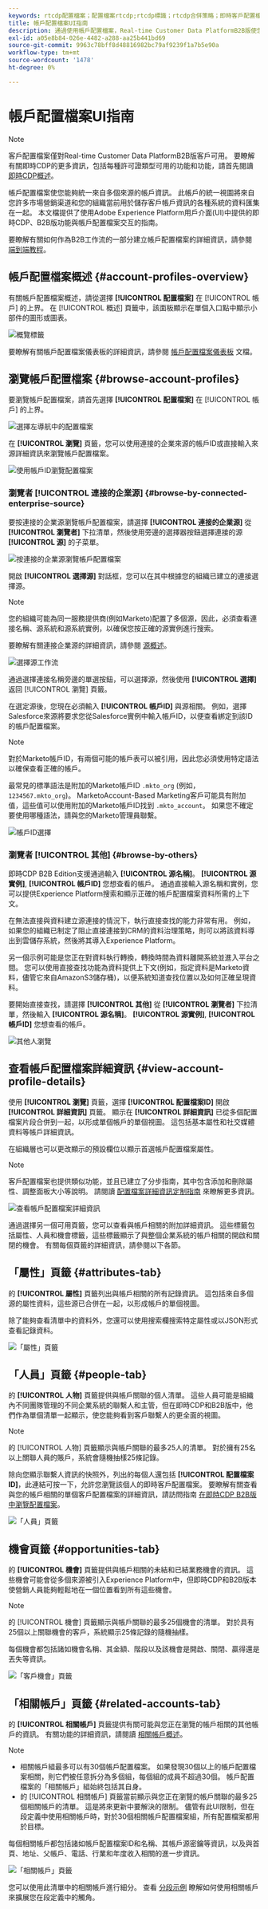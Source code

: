 ```yaml
---
keywords: rtcdp配置檔案；配置檔案rtcdp;rtcdp標識；rtcdp合併策略；即時客戶配置檔案
title: 帳戶配置檔案UI指南
description: 通過使用帳戶配置檔案，Real-time Customer Data PlatformB2B版使您能夠統一來自多個來源的帳戶資訊。 本指南提供了與Adobe Experience Platform用戶介面中的帳戶配置檔案交互的詳細資訊。
exl-id: a05e8b84-026e-4482-a288-aa25b441bd69
source-git-commit: 9963c78bff8d48816982bc79af9239f1a7b5e90a
workflow-type: tm+mt
source-wordcount: '1478'
ht-degree: 0%

---
```


# 帳戶配置檔案UI指南

>[!NOTE]
>
>客戶配置檔案僅對Real-time Customer Data PlatformB2B版客戶可用。 要瞭解有關即時CDP的更多資訊，包括每種許可證類型可用的功能和功能，請首先閱讀 [即時CDP概述](../overview.md)。

帳戶配置檔案使您能夠統一來自多個來源的帳戶資訊。 此帳戶的統一視圖將來自您許多市場營銷渠道和您的組織當前用於儲存客戶帳戶資訊的各種系統的資料匯集在一起。 本文檔提供了使用Adobe Experience Platform用戶介面(UI)中提供的即時CDP、B2B版功能與帳戶配置檔案交互的指南。

要瞭解有關如何作為B2B工作流的一部分建立帳戶配置檔案的詳細資訊，請參閱 [端到端教程](../b2b-tutorial.md)。

## 帳戶配置檔案概述 {#account-profiles-overview}

有關帳戶配置檔案概述，請從選擇 **[!UICONTROL 配置檔案]** 在 [!UICONTROL 帳戶] 的上界。 在 [!UICONTROL 概述] 頁籤中，該面板顯示在單個入口點中顯示小部件的圖形或圖表。

![概覽標籤](images/b2b-account-profile-overview.png)

要瞭解有關帳戶配置檔案儀表板的詳細資訊，請參閱 [帳戶配置檔案儀表板](../../dashboards/guides/account-profiles.md) 文檔。

## 瀏覽帳戶配置檔案 {#browse-account-profiles}

要瀏覽帳戶配置檔案，請首先選擇 **[!UICONTROL 配置檔案]** 在 [!UICONTROL 帳戶] 的上界。

![選擇左導航中的配置檔案](images/b2b-account-browse.png)

在 **[!UICONTROL 瀏覽]** 頁籤，您可以使用連接的企業來源的帳戶ID或直接輸入來源詳細資訊來瀏覽帳戶配置檔案。

![使用帳戶ID瀏覽配置檔案](images/b2b-account-browse-by.png)

### 瀏覽者 [!UICONTROL 連接的企業源] {#browse-by-connected-enterprise-source}

要按連接的企業源瀏覽帳戶配置檔案，請選擇 **[!UICONTROL 連接的企業源]** 從 **[!UICONTROL 瀏覽者]** 下拉清單，然後使用旁邊的選擇器按鈕選擇連接的源 **[!UICONTROL 源]** 的子菜單。

![按連接的企業源瀏覽帳戶配置檔案](images/b2b-account-browse.png)

開啟 **[!UICONTROL 選擇源]** 對話框，您可以在其中根據您的組織已建立的連接選擇源。

>[!NOTE]
>
>您的組織可能為同一服務提供商(例如Marketo)配置了多個源，因此，必須查看連接名稱、源系統和源系統實例，以確保您按正確的源實例進行搜索。

要瞭解有關連接企業源的詳細資訊，請參閱 [源概述](../sources/sources-overview.md)。

![選擇源工作流](images/b2b-account-select-source.png)

通過選擇連接名稱旁邊的單選按鈕，可以選擇源，然後使用 **[!UICONTROL 選擇]** 返回 [!UICONTROL 瀏覽] 頁籤。

在選定源後，您現在必須輸入 **[!UICONTROL 帳戶ID]** 與源相關。 例如，選擇Salesforce來源將要求您從Salesforce實例中輸入帳戶ID，以便查看綁定到該ID的帳戶配置檔案。

>[!NOTE]
>
>對於Marketo帳戶ID，有兩個可能的帳戶表可以被引用，因此您必須使用特定語法以確保查看正確的帳戶。
>
>最常見的標準語法是附加的Marketo帳戶ID `.mkto_org` (例如， `1234567.mkto_org`)。 MarketoAccount-Based Marketing客戶可能具有附加值，這些值可以使用附加的Marketo帳戶ID找到 `.mkto_account`。 如果您不確定要使用哪種語法，請與您的Marketo管理員聯繫。

![帳戶ID選擇](images/b2b-account-browse-id.png)

### 瀏覽者 [!UICONTROL 其他] {#browse-by-others}

即時CDP B2B Edition支援通過輸入 **[!UICONTROL 源名稱]**。 **[!UICONTROL 源實例]**, **[!UICONTROL 帳戶ID]** 您想查看的帳戶。 通過直接輸入源名稱和實例，您可以提供Experience Platform搜索和顯示正確的帳戶配置檔案資料所需的上下文。

在無法直接與資料建立源連接的情況下，執行直接查找的能力非常有用。 例如，如果您的組織已制定了阻止直接連接到CRM的資料治理策略，則可以將該資料導出到雲儲存系統，然後將其導入Experience Platform。

另一個示例可能是您正在對資料執行轉換，轉換時間為資料離開系統並進入平台之間。 您可以使用直接查找功能為資料提供上下文(例如，指定資料是Marketo資料，儘管它來自AmazonS3儲存桶)，以便系統知道查找位置以及如何正確呈現資料。

要開始直接查找，請選擇 **[!UICONTROL 其他]** 從 **[!UICONTROL 瀏覽者]** 下拉清單，然後輸入 **[!UICONTROL 源名稱]**。 **[!UICONTROL 源實例]**, **[!UICONTROL 帳戶ID]** 您想查看的帳戶。

![其他人瀏覽](images/b2b-account-browse-adhoc.png)

## 查看帳戶配置檔案詳細資訊 {#view-account-profile-details}

使用 **[!UICONTROL 瀏覽]** 頁籤，選擇 **[!UICONTROL 配置檔案ID]** 開啟 **[!UICONTROL 詳細資訊]** 頁籤。 顯示在 **[!UICONTROL 詳細資訊]** 已從多個配置檔案片段合併到一起，以形成單個帳戶的單個視圖。 這包括基本屬性和社交媒體資料等帳戶詳細資訊。

在組織層也可以更改顯示的預設欄位以顯示首選帳戶配置檔案屬性。

>[!NOTE]
>
>客戶配置檔案也提供類似功能，並且已建立了分步指南，其中包含添加和刪除屬性、調整面板大小等說明。 請閱讀 [配置檔案詳細資訊定制指南](../../profile/ui/profile-customization.md) 來瞭解更多資訊。

![查看帳戶配置檔案詳細資訊](images/b2b-account-details.png)

通過選擇另一個可用頁籤，您可以查看與帳戶相關的附加詳細資訊。 這些標籤包括屬性、人員和機會標籤，這些標籤顯示了與整個企業系統的帳戶相關的開啟和關閉的機會。 有關每個頁籤的詳細資訊，請參閱以下各節。

## 「屬性」頁籤 {#attributes-tab}

的 **[!UICONTROL 屬性]** 頁籤列出與帳戶相關的所有記錄資訊。 這包括來自多個源的屬性資料，這些源已合併在一起，以形成帳戶的單個視圖。

除了能夠查看清單中的資料外，您還可以使用搜索欄搜索特定屬性或以JSON形式查看記錄資料。

![「屬性」頁籤](images/b2b-account-attributes.png)

## 「人員」頁籤 {#people-tab}

的 **[!UICONTROL 人物]** 頁籤提供與帳戶關聯的個人清單。 這些人員可能是組織內不同團隊管理的不同企業系統的聯繫人和主管，但在即時CDP和B2B版中，他們作為單個清單一起顯示，使您能夠看到客戶聯繫人的更全面的視圖。

>[!NOTE]
>
>的 [!UICONTROL 人物] 頁籤顯示與帳戶關聯的最多25人的清單。 對於擁有25名以上關聯人員的賬戶，系統會隨機抽樣25條記錄。

除向您顯示聯繫人資訊的快照外，列出的每個人還包括 **[!UICONTROL 配置檔案ID]**，此連結可按一下，允許您瀏覽該個人的即時客戶配置檔案。 要瞭解有關查看與您的帳戶相關的單個客戶配置檔案的詳細資訊，請訪問指南 [在即時CDP B2B版中瀏覽配置檔案](../profile/profile-browse.md)。

![「人員」頁籤](images/b2b-account-people.png)

## 機會頁籤 {#opportunities-tab}

的 **[!UICONTROL 機會]** 頁籤提供與帳戶相關的未結和已結業務機會的資訊。 這些機會可能會從多個來源被引入Experience Platform中，但即時CDP和B2B版本使營銷人員能夠輕鬆地在一個位置看到所有這些機會。

>[!NOTE]
>
>的 [!UICONTROL 機會] 頁籤顯示與帳戶關聯的最多25個機會的清單。 對於具有25個以上關聯機會的客戶，系統顯示25條記錄的隨機抽樣。

每個機會都包括諸如機會名稱、其金額、階段以及該機會是開啟、關閉、贏得還是丟失等資訊。

![「客戶機會」頁籤](images/b2b-account-opportunities.png)

## 「相關帳戶」頁籤 {#related-accounts-tab}

的 **[!UICONTROL 相關帳戶]** 頁籤提供有關可能與您正在瀏覽的帳戶相關的其他帳戶的資訊。 有關功能的詳細資訊，請閱讀 [相關帳戶概述](/help/rtcdp/b2b-ai-ml-services/related-accounts.md)。

>[!NOTE]
>
>* 相關帳戶組最多可以有30個帳戶配置檔案。 如果發現30個以上的帳戶配置檔案相關，則它們被任意拆分為多個組，每個組的成員不超過30個。 帳戶配置檔案的「相關帳戶」組始終包括其自身。
>* 的 [!UICONTROL 相關帳戶] 頁籤當前顯示與您正在瀏覽的帳戶關聯的最多25個相關帳戶的清單。 這是將來更新中要解決的限制。 儘管有此UI限制，但在段定義中使用相關帳戶時，對於30個相關帳戶配置檔案組，所有配置檔案都用於目標。


每個相關帳戶都包括諸如帳戶配置檔案ID和名稱、其帳戶源密鑰等資訊，以及與首頁、地址、父帳戶、電話、行業和年度收入相關的進一步資訊。

![「相關帳戶」頁籤](images/b2b-account-related-accounts.png)

您可以使用此清單中的相關帳戶進行細分。 查看 [分段示例](/help/rtcdp/segmentation/b2b.md#related-account) 瞭解如何使用相關帳戶來擴展您在段定義中的觸角。